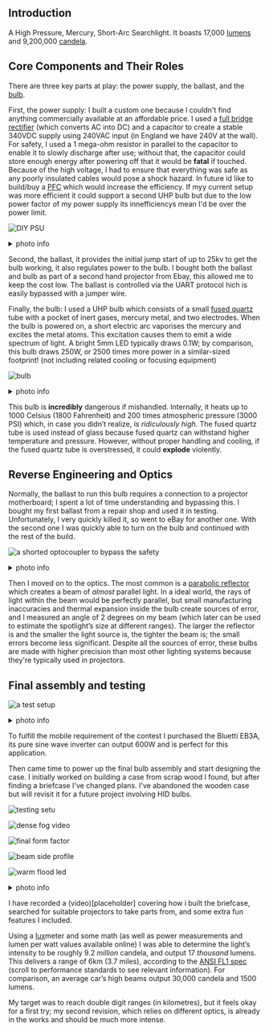
 <h2>Introduction  </h2>

A High Pressure, Mercury, Short-Arc Searchlight. It boasts 17,000 [Iumens](https://en.m.wikipedia.org/wiki/Lumen_(unit)) and 9,200,000 [candela](https://en.m.wikipedia.org/wiki/Candela).


<h2>Core Components and Their Roles   </h2>

There are three key parts at play: the power supply, the ballast, and the [bulb](https://en.m.wikipedia.org/wiki/Ultra-high-performance_lamp).

First, the power supply: I built a custom one because l couldn't find anything commercially available at an affordable price. I used a [full bridge rectifier](https://en.m.wikipedia.org/wiki/Rectifier) (which converts AC into DC) and a capacitor to create a stable 340VDC supply using 240VAC input (in England we have 240V at the wall). For safety, I used a 1 mega-ohm resistor in parallel to the capacitor to enable it to slowly discharge after use; without that, the capacitor could store enough energy after powering off that it would be **fatal** if touched. Because of the high voltage, I had to ensure that everything was safe as any poorly insulated cables would pose a shock hazard. In future id like to build/buy a [PFC](https://en.wikipedia.org/wiki/Power_factor#Power_factor_correction_(PFC)_in_non-linear_loads) which would increase the efficiency. If myy current setup was more efficient it could support a second UHP bulb but due to the low power factor of my power supply its innefficiencys mean I'd be over the power limit.

![DIY PSU](https://i.imgur.com/0sNy9Xe.jpeg)
<details>
  <summary>photo info</summary>
  1. the PCB I assembled my PSU around, featuring a rectifier, 470uF 400V capacitor and a 1Mohm resistor on the back 
</details>


Second, the ballast, it provides the initial jump start of up to 25kv to get the bulb working, it also regulates power to the bulb. I bought both the ballast and bulb as part of a second hand projector from Ebay, this allowed me to keep the cost low. The ballast is controlled via the UART protocol hich is easily bypassed with a jumper wire.




Finally, the bulb: I used a UHP bulb which consists of a small [fused quartz](https://en.m.wikipedia.org/wiki/Fused_quartz) tube with a pocket of inert gases, mercury metal, and two electrodes. When the bulb is powered on, a short electric arc vaporises the mercury and excites the metal atoms. This excitation causes them to emit a wide spectrum of light. A bright 5mm LED typically draws 0.1W; by comparison, this bulb draws 250W, or 2500 times more power in a similar-sized footprint! (not including related cooling or focusing equipment)

![bulb](https://i.imgur.com/oaropD9.jpeg)
<details>
  <summary>photo info</summary>
  1. the final bulb I used, in the center is the quartz tube which is close to 5mm in diameter, around it is the reflector
</details>



This bulb is **incredibly** dangerous if mishandled. Internally, it heats up to 1000 Celsius (1800 Fahrenheit) and 200 times atmospheric pressure (3000 PSI) which, in case you didn’t realize, is *ridiculously high*. The fused quartz tube is used instead of glass because fused quartz can withstand higher temperature and pressure. However, without proper handling and cooling, if the fused quartz tube is overstressed, it could **explode** violently.

<h2>Reverse Engineering and Optics   </h2>

Normally, the ballast to run this bulb requires a connection to a projector motherboard; I spent a lot of time understanding and bypassing this. I bought my first ballast from a repair shop and used it in testing. Unfortunately, I very quickly killed it, so went to eBay for another one. With the second one I was quickly able to turn on the bulb and continued with the rest of the build.

![a shorted optocoupler to bypass the safety](https://i.imgur.com/DbxXLFG.jpeg)
<details>
  <summary>photo info</summary>
  1. one of of the jumper wires I installed to bypass a safety check 
</details>


Then I moved on to the optics. The most common is a [parabolic reflector](https://en.m.wikipedia.org/wiki/Parabolic_reflector) which creates a beam of *almost* parallel light. In a ideal world, the rays of light within the beam would be perfectly parallel, but small manufacturing inaccuracies and thermal expansion inside the bulb create sources of error, and I measured an angle of 2 degrees on my beam (which later can be used to estimate the spotlight’s size at different ranges). The larger the reflector is and the smaller the light source is, the tighter the beam is; the small errors become less significant. Despite all the sources of error, these bulbs are made with higher precision than most other lighting systems because they're typically used in projectors.




<h2>Final assembly and testing   </h2>

![a test setup](https://i.imgur.com/ohjZJRB.jpeg)
<details>
  <summary>photo info</summary>
  1. all the electronics laid out on a workbench I built so that i could test them while reverse engineering
</details>



To fulfill the mobile requirement of the contest I purchased the Bluetti EB3A, its pure sine wave inverter can output 600W and is perfect for this application.

Then came time to power up the final bulb assembly and start designing the case. I initially worked on building a case from scrap wood I found, but after finding a briefcase I've changed plans. I've abandoned the wooden case but will revisit it for a future project involving HID bulbs.

![testing setu](https://i.imgur.com/4J92Tq1.jpeg)

![dense fog video](https://imgur.com/Wrma93b)

![final form factor](https://imgur.com/SohJunw)

![beam side profile](https://imgur.com/gfR4mna)

![warm flood led](https://imgur.com/RpTFNHU)


<details>
  <summary>photo info</summary>
 1.test setup which I used to power on the final version <br />
 2. video of the beam during dense fog <br />
 3. the final form factor of the case and battery <br />
 4. side profile of the beam <br />
 5. the gtfc40 1800k in action <br />
</details>

I have recorded a (video)[placeholder] covering how i built the briefcase, searched for suitable projectors to take parts from, and some extra fun features I included. 

Using a [lux](https://en.m.wikipedia.org/wiki/Lux)meter and some math (as well as power measurements and lumen per watt values available online) I was able to determine the light’s intensity to be roughly 9.2 *million* candela, and output 17 *thousand* lumens. This delivers a range of 6km (3.7 miles), according to the [ANSI FL1 spec](https://en.m.wikipedia.org/wiki/Flashlight) (scroll to performance standards to see relevant information). For comparison, an average car’s high beams output 30,000 candela and 1500 lumens.

My target was to reach double digit ranges (in kilometres), but it feels okay for a first try; my second revision, which relies on different optics, is already in the works and should be much more intense.

